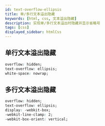 ```yaml
---
id: text-overflow-ellipsis
title: 单/多行文本溢出隐藏
keywords: [html, css, 文本溢出隐藏]
description: 实现单/多行文本溢出时隐藏并显示省略号
tags: [css]
displayed_sidebar: htmlCss
---
```


## 单行文本溢出隐藏

```css
overflow: hidden;
text-overflow: ellipsis;
white-space: nowrap;
```

## 多行文本溢出隐藏

```css
overflow: hidden;
text-overflow: ellipsis;
display: -webkit-box;
-webkit-line-clamp: 2;
-webkit-box-orient: vertical;
```
